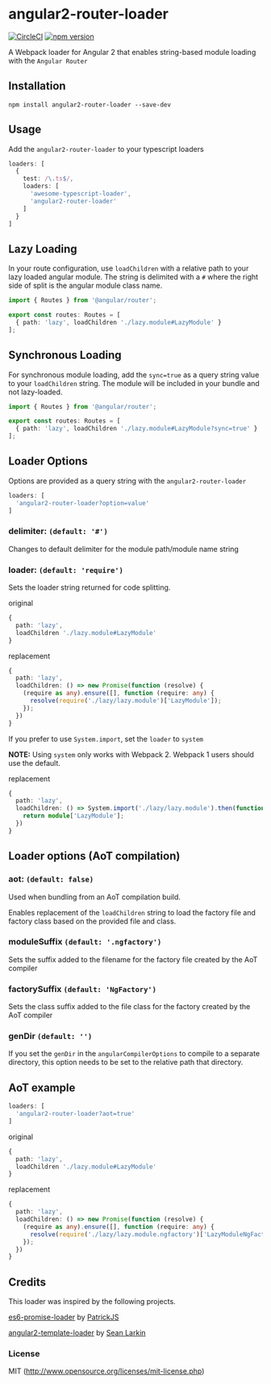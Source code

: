 # angular2-router-loader

[![CircleCI](https://circleci.com/gh/brandonroberts/angular2-router-loader.svg?style=shield&circle-token=a8a709588d22664ab74922050eda672898d2d417)](https://circleci.com/gh/brandonroberts/angular2-router-loader)
[![npm version](https://badge.fury.io/js/angular2-router-loader.svg)](https://badge.fury.io/js/angular2-router-loader)

A Webpack loader for Angular 2 that enables string-based module loading with the `Angular Router`

## Installation

  `npm install angular2-router-loader --save-dev`

## Usage

Add the `angular2-router-loader` to your typescript loaders

```ts
loaders: [
  {
    test: /\.ts$/,
    loaders: [
      'awesome-typescript-loader',
      'angular2-router-loader'
    ]
  }
]
```

## Lazy Loading

In your route configuration, use `loadChildren` with a relative path to your lazy loaded angular module. The string is delimited with a `#` where the right side of split is the angular module class name.

```ts
import { Routes } from '@angular/router';

export const routes: Routes = [
  { path: 'lazy', loadChildren './lazy.module#LazyModule' }
];
```

## Synchronous Loading

For synchronous module loading, add the `sync=true` as a query string value to your `loadChildren` string. The module will be included in your bundle and not lazy-loaded.

```ts
import { Routes } from '@angular/router';

export const routes: Routes = [
  { path: 'lazy', loadChildren './lazy.module#LazyModule?sync=true' }
];
```

## Loader Options

Options are provided as a query string with the `angular2-router-loader`

```ts
loaders: [
  'angular2-router-loader?option=value'
]

```

### delimiter: `(default: '#')`

Changes to default delimiter for the module path/module name string

### loader: `(default: 'require')`

Sets the loader string returned for code splitting.

original
```ts
{
  path: 'lazy',
  loadChildren './lazy.module#LazyModule'
}
```

replacement
```ts
{
  path: 'lazy',
  loadChildren: () => new Promise(function (resolve) {
    (require as any).ensure([], function (require: any) {
      resolve(require('./lazy/lazy.module')['LazyModule']);
    });
  })
}
```

If you prefer to use `System.import`, set the `loader` to `system`

**NOTE:** Using `system` only works with Webpack 2. Webpack 1 users should use the default.

replacement
```ts
{
  path: 'lazy',
  loadChildren: () => System.import('./lazy/lazy.module').then(function(module) {
    return module['LazyModule'];
  })
}
```

## Loader options (AoT compilation)

### aot: `(default: false)`

Used when bundling from an AoT compilation build.

Enables replacement of the `loadChildren` string to
load the factory file and factory class based on the provided file and class.

### moduleSuffix `(default: '.ngfactory')`

Sets the suffix added to the filename for the factory file created by the AoT compiler

### factorySuffix `(default: 'NgFactory')`

Sets the class suffix added to the file class for the factory created by the AoT compiler

### genDir `(default: '')`

If you set the `genDir` in the `angularCompilerOptions` to compile to a separate directory, this option needs to be set to the relative path that directory.

## AoT example

```ts
loaders: [
  'angular2-router-loader?aot=true'
]
```

original
```ts
{
  path: 'lazy',
  loadChildren './lazy.module#LazyModule'
}
```

replacement
```ts
{
  path: 'lazy',
  loadChildren: () => new Promise(function (resolve) {
    (require as any).ensure([], function (require: any) {
      resolve(require('./lazy/lazy.module.ngfactory')['LazyModuleNgFactory']);
    });
  })
}
```

## Credits

This loader was inspired by the following projects.

[es6-promise-loader](https://github.com/gdi2290/es6-promise-loader) by [PatrickJS](https://twitter.com/@gdi2290)

[angular2-template-loader](https://github.com/TheLarkInn/angular2-template-loader) by [Sean Larkin](https://twitter.com/@TheLarkInn)

### License

MIT (http://www.opensource.org/licenses/mit-license.php)
